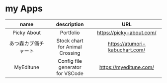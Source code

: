 <style>
  td {
    text-align: center;
  }
</style>

# my Apps

name|description|URL
---|---|---
Picky About|Portfolio|https://picky-about.com/
あつ森カブ価チャート|Stock chart<br>for Animal Crossing|https://atumori-kabuchart.com/
MyEditune|Config file generator<br>for VSCode|https://myeditune.com/
